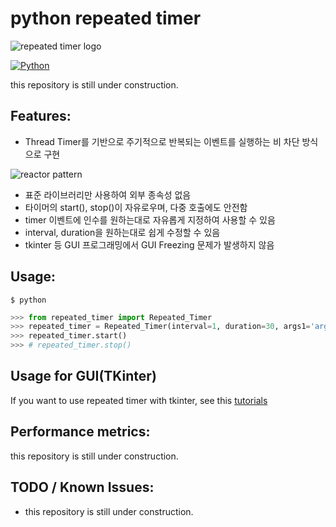 # python repeated timer

![repeated timer logo](https://user-images.githubusercontent.com/41291493/122342770-f1d50d80-cf7f-11eb-87ec-844bcc1343d5.png)

[![Python](https://img.shields.io/pypi/pyversions/tensorflow.svg?style=plastic)](https://badge.fury.io/py/tensorflow)

this repository is still under construction.

## Features:
* Thread Timer를 기반으로 주기적으로 반복되는 이벤트를 실행하는 비 차단 방식으로 구현

![reactor pattern](https://user-images.githubusercontent.com/41291493/122346179-a3c20900-cf83-11eb-91a6-8eca01fa4c7d.png)

* 표준 라이브러리만 사용하여 외부 종속성 없음
* 타이머의 start(), stop()이 자유로우며, 다중 호출에도 안전함
* timer 이벤트에 인수를 원하는대로 자유롭게 지정하여 사용할 수 있음
* interval, duration을 원하는대로 쉽게 수정할 수 있음
* tkinter 등 GUI 프로그래밍에서 GUI Freezing 문제가 발생하지 않음

## Usage:

```shell
$ python
```

``` python
>>> from repeated_timer import Repeated_Timer
>>> repeated_timer = Repeated_Timer(interval=1, duration=30, args1='args1', args2='args2')
>>> repeated_timer.start()
>>> # repeated_timer.stop()
```

## Usage for GUI(TKinter)

If you want to use repeated timer with tkinter, see this [tutorials](https://github.com/takhyun12/python-repeated-timer/blob/main/usage.py)

## Performance metrics:

this repository is still under construction.

## TODO / Known Issues:
* this repository is still under construction.
